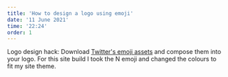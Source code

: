 ```yaml
---
title: 'How to design a logo using emoji'
date: '11 June 2021'
time: '22:24'
order: 1
---
```


Logo design hack: Download [Twitter's emoji assets](https://github.com/twitter/twemoji) and compose them into your logo. For this site build I took the N emoji and changed the colours to fit my site theme.
